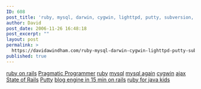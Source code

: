 ```yaml
---
ID: 608
post_title: 'ruby, mysql, darwin, cygwin, lighttpd, putty, subversion, dhtml, ajax, gis&#8230;etc,etc&#8230;'
author: David
post_date: 2006-11-26 16:48:18
post_excerpt: ""
layout: post
permalink: >
  https://davidawindham.com/ruby-mysql-darwin-cygwin-lighttpd-putty-subversion-dhtml-ajax-gisetcetc/
published: true
---
```

<a href="http://rubyonrails.org/">ruby on rails</a>
<a href="http://www.pragmaticprogrammer.com/titles/ruby/index.html">Pragmatic Programmer</a>
<a href="http://rubyforge.org/projects/rubyinstaller/">ruby</a>
<a href="http://www.analysisandsolutions.com/code/mybasic.htm">mysql</a>
<a href="http://www.mysql.com/">mysql again</a>
<a href="http://cygwin.com/">cygwin</a>
<a href="http://www.pragmaticprogrammer.com/titles/ajax/index.html">ajax</a>
<a href="http://media.rubyonrails.org/presentations/state_of_rails_05.pdf">State of Rails</a>
<a href="http://www.chiark.greenend.org.uk/~sgtatham/putty/download.html">Putty</a>
<a href="http://avlux.net/rails/demomovie.php">blog engine in 15 min on rails</a>
<a href="http://www.pragmaticprogrammer.com/titles/fr_rails4java/index.html">ruby for java kids</a>